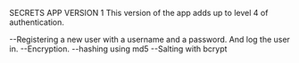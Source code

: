 SECRETS APP VERSION 1
This version of the app adds up to level 4 of authentication.

--Registering a new user with a username and a password. And log the user in.
--Encryption.
--hashing using md5
--Salting with bcrypt
